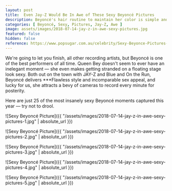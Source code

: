 ```yaml
---
layout: post
title:  Even Jay-Z Would Be In Awe of These Sexy Beyoncé Pictures
description: Beyoncé's hair routine to maintain her color is simple and affordable enough for anyone to do at home.
categories: [ Beyoncé, Sexy, Pictures, Jay-Z, Awe ]
image: assets/images/2018-07-14-jay-z-in-awe-sexy-pictures.jpg
featured: false
hidden: false
reference: https://www.popsugar.com.au/celebrity/Sexy-Beyonce-Pictures-2018-45047398
---
```

We're going to let you finish, all other recording artists, but Beyoncé is one of the best performers of all time. Queen Bey doesn't seem to ever have an inelegant moment — she even makes getting stranded on a floating stage look sexy. Both out on the town with JAY-Z and Blue and On the Run, Beyoncé delivers ***Flawless style and incomparable sex appeal, and lucky for us, she attracts a bevy of cameras to record every minute for posterity.

Here are just 25 of the most insanely sexy Beyoncé moments captured this year — try not to drool.

![Sexy Beyoncé Picture]({{ "/assets/images/2018-07-14-jay-z-in-awe-sexy-pictures-1.jpg" | absolute_url }})

![Sexy Beyoncé Picture]({{ "/assets/images/2018-07-14-jay-z-in-awe-sexy-pictures-2.jpg" | absolute_url }})

![Sexy Beyoncé Picture]({{ "/assets/images/2018-07-14-jay-z-in-awe-sexy-pictures-3.jpg" | absolute_url }})

![Sexy Beyoncé Picture]({{ "/assets/images/2018-07-14-jay-z-in-awe-sexy-pictures-4.jpg" | absolute_url }})

![Sexy Beyoncé Picture]({{ "/assets/images/2018-07-14-jay-z-in-awe-sexy-pictures-5.jpg" | absolute_url }})


